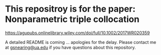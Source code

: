 # This repositroy is for the paper: Nonparametric triple collocation
https://agupubs.onlinelibrary.wiley.com/doi/full/10.1002/2017WR020359

A detailed README is coming ... apologies for the delay. Please contact me at gsnearing@ua.edu if you have questions about this repository.
